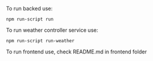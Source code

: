 To run backed use:
```
npm run-script run
```

To run weather controller service use:
```
npm run-script run-weather
```

To run frontend use, check README.md in frontend folder